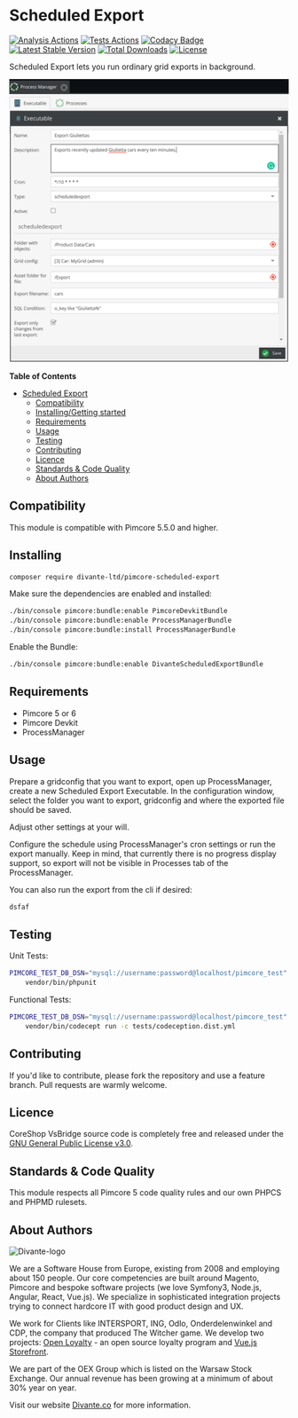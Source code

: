 # Scheduled Export
[![Analysis Actions](https://github.com/DivanteLtd/pimcore-scheduled-export/workflows/Analysis/badge.svg?branch=master)](https://github.com/DivanteLtd/pimcore-scheduled-export/actions)
[![Tests Actions](https://github.com/DivanteLtd/pimcore-scheduled-export/workflows/Tests/badge.svg?branch=master)](https://github.com/DivanteLtd/pimcore-scheduled-export/actions)
[![Codacy Badge](https://api.codacy.com/project/badge/Grade/2c51a42a456c47c9971a7e2a48bcd6f4)](https://www.codacy.com/app/Divante/pimcore-scheduled-export?utm_source=github.com&amp;utm_medium=referral&amp;utm_content=DivanteLtd/pimcore-scheduled-export&amp;utm_campaign=Badge_Grade)
[![Latest Stable Version](https://poser.pugx.org/divante-ltd/pimcore-scheduled-export/v/stable)](https://packagist.org/packages/divante-ltd/pimcore-scheduled-export)
[![Total Downloads](https://poser.pugx.org/divante-ltd/pimcore-scheduled-export/downloads)](https://packagist.org/packages/divante-ltd/pimcore-scheduled-export)
[![License](https://poser.pugx.org/divante-ltd/pimcore-scheduled-export/license)](https://github.com/DivanteLtd/divante-ltd/pimcore-scheduled-export/blob/master/LICENSE)

Scheduled Export lets you run ordinary grid exports in background.

![Scheduled Export](docs/example.png?raw=true "Scheduled Export")

**Table of Contents**
- [Scheduled Export](#scheduled-export)
	- [Compatibility](#compatibility)
	- [Installing/Getting started](#installinggetting-started)
	- [Requirements](#requirements)
	- [Usage](#Usage)
	- [Testing](#testing)
	- [Contributing](#contributing)
	- [Licence](#licence)
	- [Standards & Code Quality](#standards--code-quality)
	- [About Authors](#about-authors)

## Compatibility

This module is compatible with Pimcore 5.5.0 and higher.

## Installing

```bash
composer require divante-ltd/pimcore-scheduled-export
```

Make sure the dependencies are enabled and installed:
```bash
./bin/console pimcore:bundle:enable PimcoreDevkitBundle
./bin/console pimcore:bundle:enable ProcessManagerBundle
./bin/console pimcore:bundle:install ProcessManagerBundle
```

Enable the Bundle:
```bash
./bin/console pimcore:bundle:enable DivanteScheduledExportBundle
```

## Requirements

* Pimcore 5 or 6
* Pimcore Devkit
* ProcessManager

## Usage
Prepare a gridconfig that you want to export, open up ProcessManager, create a new Scheduled Export Executable.
In the configuration window, select the folder you want to export, gridconfig and where the exported file should be saved.

Adjust other settings at your will.

Configure the schedule using ProcessManager's cron settings or run the export manually.
Keep in mind, that currently there is no progress display support, so export will not be visible in Processes tab of the ProcessManager.

You can also run the export from the cli if desired:

```bash
dsfaf
```   

## Testing
Unit Tests:
```bash
PIMCORE_TEST_DB_DSN="mysql://username:password@localhost/pimcore_test" \
    vendor/bin/phpunit
```

Functional Tests:
```bash
PIMCORE_TEST_DB_DSN="mysql://username:password@localhost/pimcore_test" \
    vendor/bin/codecept run -c tests/codeception.dist.yml
```

## Contributing
If you'd like to contribute, please fork the repository and use a feature branch. Pull requests are warmly welcome.

## Licence 
CoreShop VsBridge source code is completely free and released under the 
[GNU General Public License v3.0](https://github.com/DivanteLtd/divante-ltd/pimcore-scheduled-export/blob/master/LICENSE).

## Standards & Code Quality
This module respects all Pimcore 5 code quality rules and our own PHPCS and PHPMD rulesets.

## About Authors
![Divante-logo](http://divante.co/logo-HG.png "Divante")

We are a Software House from Europe, existing from 2008 and employing about 150 people. Our core competencies are built 
around Magento, Pimcore and bespoke software projects (we love Symfony3, Node.js, Angular, React, Vue.js). 
We specialize in sophisticated integration projects trying to connect hardcore IT with good product design and UX.

We work for Clients like INTERSPORT, ING, Odlo, Onderdelenwinkel and CDP, the company that produced The Witcher game. 
We develop two projects: [Open Loyalty](http://www.openloyalty.io/ "Open Loyalty") - an open source loyalty program 
and [Vue.js Storefront](https://github.com/DivanteLtd/vue-storefront "Vue.js Storefront").

We are part of the OEX Group which is listed on the Warsaw Stock Exchange. Our annual revenue has been growing at a 
minimum of about 30% year on year.

Visit our website [Divante.co](https://divante.co/ "Divante.co") for more information.
